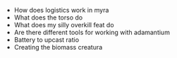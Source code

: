 -  How does logistics work in myra
- What does the torso do
- What does my silly overkill feat do
- Are there different tools for working with adamantium
- Battery to upcast ratio
- Creating the biomass creatura